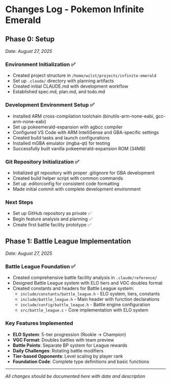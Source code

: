 # Changes Log - Pokemon Infinite Emerald

## Phase 0: Setup
*Date: August 27, 2025*

### Environment Initialization ✅
- Created project structure in `/home/wilst/projects/infinite-emerald`
- Set up `.claude/` directory with planning artifacts
- Created initial CLAUDE.md with development workflow
- Established spec.md, plan.md, and todo.md

### Development Environment Setup ✅
- Installed ARM cross-compilation toolchain (binutils-arm-none-eabi, gcc-arm-none-eabi)
- Set up pokeemerald-expansion with agbcc compiler
- Configured VS Code with ARM IntelliSense and GBA-specific settings
- Created build tasks and launch configurations
- Installed mGBA emulator (mgba-qt) for testing
- Successfully built vanilla pokeemerald-expansion ROM (34MB)

### Git Repository Initialization ✅
- Initialized git repository with proper .gitignore for GBA development
- Created build helper script with common commands
- Set up .editorconfig for consistent code formatting
- Made initial commit with complete development environment

### Next Steps
- Set up GitHub repository as private ✅
- Begin feature analysis and planning ✅
- Create first battle facility prototype ✅

## Phase 1: Battle League Implementation
*Date: August 27, 2025*

### Battle League Foundation ✅
- Created comprehensive battle facility analysis in `.claude/reference/`
- Designed Battle League system with ELO tiers and VGC doubles format
- Created constants and headers for Battle League system:
  - `include/constants/battle_league.h` - ELO system, tiers, constants
  - `include/battle_league.h` - Main header with function declarations
  - `include/config/battle_league.h` - Battle engine configuration
  - `src/battle_league.c` - Core implementation with ELO system

### Key Features Implemented
- **ELO System**: 5-tier progression (Rookie → Champion)
- **VGC Format**: Doubles battles with team preview
- **Battle Points**: Separate BP system for League rewards
- **Daily Challenges**: Rotating battle modifiers
- **Tier-based Opponents**: Level scaling by player rank
- **Foundation Code**: Complete type definitions and basic functions

---
*All changes should be documented here with date and description*
